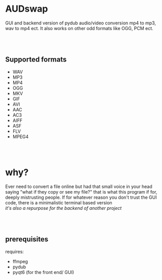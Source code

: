# AUDswap
GUI and backend version of pydub audio/video conversion mp4 to mp3, wav to mp4 ect. 
It also  works on other odd formats like OGG, PCM ect.

<br><br>
## Supported formats
* WAV
* MP3
* MP4
* OGG
* MKV
* GIF
* AVI
* AAC
* AC3
* AIFF
* ASF
* FLV
* MPEG4

<br> <br>
# why?
Ever need to convert a file online but had that small voice in your head saying "what if they copy or see my file?" 
that is what this program if for, deeply mistrusting people. 
If for whatever reason you don't trust the GUI code, there is a minimalistic terminal based version 
<br>
_it's also a repurpose for the backend of another project_

<br><br>
## prerequisites 
requires: 
* ffmpeg
* pydub
* pyqt6 (for the front end/ GUI)

